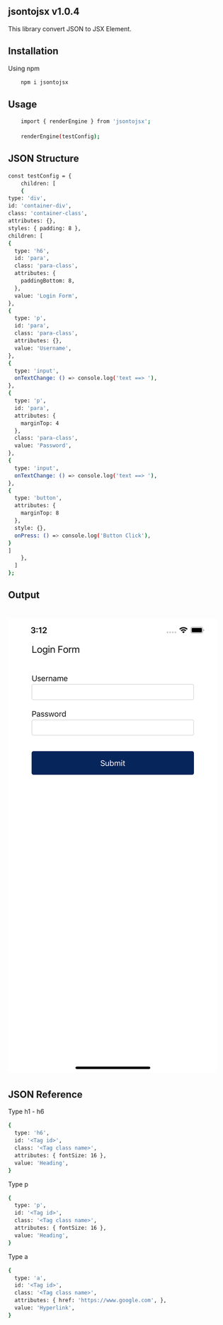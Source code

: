 ## jsontojsx v1.0.4

This library convert JSON to JSX Element.


## Installation
Using npm

```sh
    npm i jsontojsx
```
## Usage

```sh
    import { renderEngine } from 'jsontojsx';

    renderEngine(testConfig);
```
## JSON Structure

```sh
const testConfig = {
    children: [
    {
type: 'div',
id: 'container-div',
class: 'container-class',
attributes: {},
styles: { padding: 8 },
children: [
{
  type: 'h6',
  id: 'para',
  class: 'para-class',
  attributes: {
    paddingBottom: 8,
  },
  value: 'Login Form',
},
{
  type: 'p',
  id: 'para',
  class: 'para-class',
  attributes: {},
  value: 'Username',
},
{
  type: 'input',
  onTextChange: () => console.log('text ==> '),
},
{
  type: 'p',
  id: 'para',
  attributes: {
    marginTop: 4
  },
  class: 'para-class',
  value: 'Password',
},
{
  type: 'input',
  onTextChange: () => console.log('text ==> '),
},
{
  type: 'button',
  attributes: {
    marginTop: 8
  },
  style: {},
  onPress: () => console.log('Button Click'),
}
]
    },
  ]
};
```

## Output

# <img src="https://raw.githubusercontent.com/pharti/jsontojsx/main/example.png" alt="Example output">


## JSON Reference

Type h1 - h6
```sh
{
  type: 'h6',
  id: '<Tag id>',
  class: '<Tag class name>',
  attributes: { fontSize: 16 },
  value: 'Heading',
}
```

Type p
```sh
{
  type: 'p',
  id: '<Tag id>',
  class: '<Tag class name>',
  attributes: { fontSize: 16 },
  value: 'Heading',
}
```

Type a

```sh
{
  type: 'a',
  id: '<Tag id>',
  class: '<Tag class name>',
  attributes: { href: 'https://www.google.com', },
  value: 'Hyperlink',
}
```